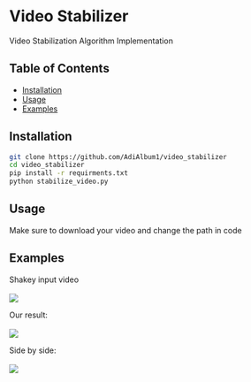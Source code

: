 # Video Stabilizer

Video Stabilization Algorithm Implementation

## Table of Contents

- [Installation](#installation)
- [Usage](#usage)
- [Examples](#Examples)

## Installation

```sh
git clone https://github.com/AdiAlbum1/video_stabilizer
cd video_stabilizer
pip install -r requirments.txt
python stabilize_video.py
```

## Usage

Make sure to download your video and change the path in code

## Examples

Shakey input video
<br/><br/>
![](gifs/vid1/in_vid.gif)

Our result:
<br/><br/>
![](gifs/vid1/only_out_vid.gif)

Side by side:
<br/><br/>
![](gifs/vid1/out_vid.gif)